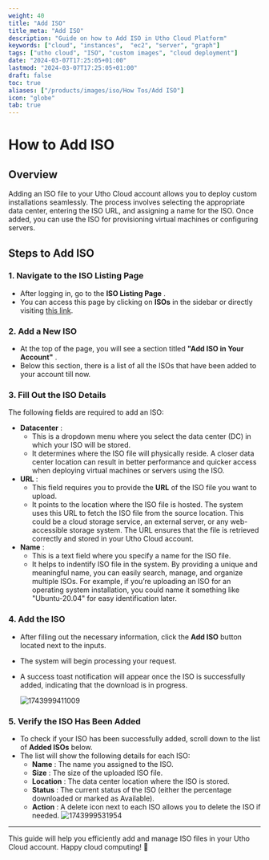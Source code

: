 ```yaml
---
weight: 40
title: "Add ISO"
title_meta: "Add ISO"
description: "Guide on how to Add ISO in Utho Cloud Platform"
keywords: ["cloud", "instances",  "ec2", "server", "graph"]
tags: ["utho cloud", "ISO", "custom images", "cloud deployment"]
date: "2024-03-07T17:25:05+01:00"
lastmod: "2024-03-07T17:25:05+01:00"
draft: false
toc: true
aliases: ["/products/images/iso/How Tos/Add ISO"]
icon: "globe"
tab: true
---
```


# **How to Add ISO**

## **Overview**

Adding an ISO file to your Utho Cloud account allows you to deploy custom installations seamlessly. The process involves selecting the appropriate data center, entering the ISO URL, and assigning a name for the ISO. Once added, you can use the ISO for provisioning virtual machines or configuring servers.

## **Steps to Add ISO**

### **1. Navigate to the ISO Listing Page**

* After logging in, go to the  **ISO Listing Page** .
* You can access this page by clicking on **ISOs** in the sidebar or directly visiting [this link](https://console.utho.com/iso "ISO Listing Page").

### **2. Add a New ISO**

* At the top of the page, you will see a section titled  **"Add ISO in Your Account"** .
* Below this section, there is a list of all the ISOs that have been added to your account till now.

### **3. Fill Out the ISO Details**

The following fields are required to add an ISO:

* **Datacenter** :
  * This is a dropdown menu where you select the data center (DC) in which your ISO will be stored.
  * It determines where the ISO file will physically reside. A closer data center location can result in better performance and quicker access when deploying virtual machines or servers using the ISO.
* **URL** :
  * This field requires you to provide the **URL** of the ISO file you want to upload.
  * It points to the location where the ISO file is hosted. The system uses this URL to fetch the ISO file from the source location. This could be a cloud storage service, an external server, or any web-accessible storage system. The URL ensures that the file is retrieved correctly and stored in your Utho Cloud account.
* **Name** :
  * This is a text field where you specify a name for the ISO file.
  * It helps to indentify ISO file in the system. By providing a unique and meaningful name, you can easily search, manage, and organize multiple ISOs. For example, if you’re uploading an ISO for an operating system installation, you could name it something like "Ubuntu-20.04" for easy identification later.

### **4. Add the ISO**

* After filling out the necessary information, click the **Add ISO** button located next to the inputs.
* The system will begin processing your request.
* A success toast notification will appear once the ISO is successfully added, indicating that the download is in progress.

  ![1743999411009](image/index/1743999411009.png)

### **5. Verify the ISO Has Been Added**

* To check if your ISO has been successfully added, scroll down to the list of **Added ISOs** below.
* The list will show the following details for each ISO:
  * **Name** : The name you assigned to the ISO.
  * **Size** : The size of the uploaded ISO file.
  * **Location** : The data center location where the ISO is stored.
  * **Status** : The current status of the ISO (either the percentage downloaded or marked as Available).
  * **Action** : A delete icon next to each ISO allows you to delete the ISO if needed.
    ![1743999531954](image/index/1743999531954.png)

---

This guide will help you efficiently add and manage ISO files in your Utho Cloud account. Happy cloud computing! 🚀
